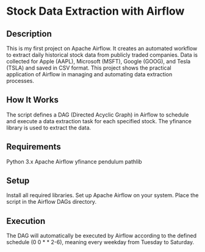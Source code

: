 # Stock Data Extraction with Airflow

## Description

This is my first project on Apache Airflow. It creates an automated workflow to extract daily historical stock data from publicly traded companies. Data is collected for Apple (AAPL), Microsoft (MSFT), Google (GOOG), and Tesla (TSLA) and saved in CSV format. This project shows the practical application of Airflow in managing and automating data extraction processes.

## How It Works
The script defines a DAG (Directed Acyclic Graph) in Airflow to schedule and execute a data extraction task for each specified stock. The yfinance library is used to extract the data.

## Requirements
Python 3.x
Apache Airflow
yfinance
pendulum
pathlib

## Setup
Install all required libraries.
Set up Apache Airflow on your system.
Place the script in the Airflow DAGs directory.

## Execution
The DAG will automatically be executed by Airflow according to the defined schedule (0 0 * * 2-6), meaning every weekday from Tuesday to Saturday.
